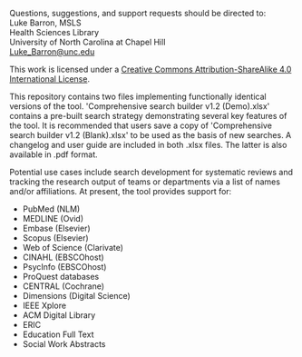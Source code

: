 Questions, suggestions, and support requests should be directed to:  
Luke Barron, MSLS  
Health Sciences Library  
University of North Carolina at Chapel Hill  
Luke_Barron@unc.edu

This work is licensed under a
[Creative Commons Attribution-ShareAlike 4.0 International License][cc-by-sa].

[cc-by-sa]: http://creativecommons.org/licenses/by-sa/4.0/

This repository contains two files implementing functionally identical versions of the tool. 'Comprehensive search builder v1.2 (Demo).xlsx' contains a pre-built search strategy demonstrating several key features of the tool. It is recommended that users save a copy of 'Comprehensive search builder v1.2 (Blank).xlsx' to be used as the basis of new searches. A changelog and user guide are included in both .xlsx files. The latter is also available in .pdf format. 

Potential use cases include search development for systematic reviews and tracking the research output of teams or departments via a list of names and/or affiliations. At present, the tool provides support for:
- PubMed (NLM)
- MEDLINE (Ovid)
- Embase (Elsevier)
- Scopus (Elsevier)
- Web of Science (Clarivate)
- CINAHL (EBSCOhost)
- PsycInfo (EBSCOhost)
- ProQuest databases
- CENTRAL (Cochrane)
- Dimensions (Digital Science)  
- IEEE Xplore
- ACM Digital Library
- ERIC
- Education Full Text
- Social Work Abstracts

